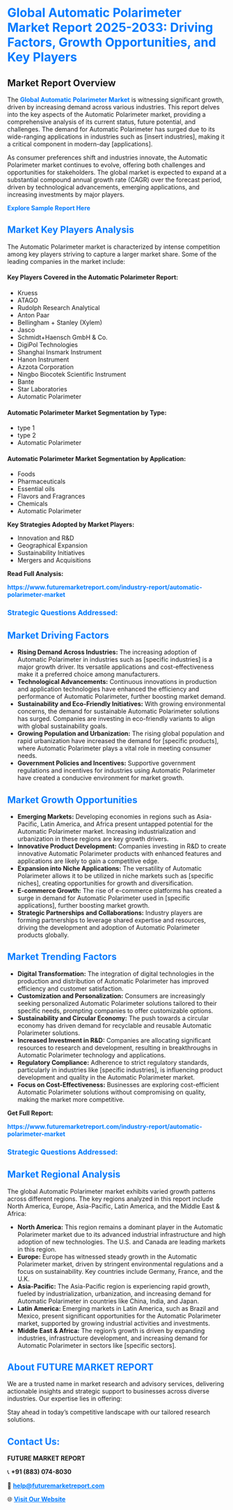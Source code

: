 <h1 style="color: #007BFF;">Global Automatic Polarimeter Market Report 2025-2033: Driving Factors, Growth Opportunities, and Key Players</h1>

<section id="overview">
<h2>Market Report Overview</h2>
<p>The <a href="https://www.futuremarketreport.com/industry-report/automatic-polarimeter-market" style="color: #007BFF; text-decoration: none;"><strong>Global Automatic Polarimeter Market</strong></a> is witnessing significant growth, driven by increasing demand across various industries. This report delves into the key aspects of the Automatic Polarimeter market, providing a comprehensive analysis of its current status, future potential, and challenges. The demand for Automatic Polarimeter has surged due to its wide-ranging applications in industries such as [insert industries], making it a critical component in modern-day [applications].</p>
<p>As consumer preferences shift and industries innovate, the Automatic Polarimeter market continues to evolve, offering both challenges and opportunities for stakeholders. The global market is expected to expand at a substantial compound annual growth rate (CAGR) over the forecast period, driven by technological advancements, emerging applications, and increasing investments by major players.</p>
</section>

<section id="overview">
<p><a href="https://www.futuremarketreport.com/request-sample/reportId=110305" style="color: #007BFF; text-decoration: none;"><strong>Explore Sample Report Here</strong></a></p>
</section>

<section id="key-players">
<h2 style="color: #007BFF;">Market Key Players Analysis</h2>
<p>The Automatic Polarimeter market is characterized by intense competition among key players striving to capture a larger market share. Some of the leading companies in the market include:</p>
<h4>Key Players Covered in the Automatic Polarimeter Report:</h4>
<ul><li>Kruess</li><li>ATAGO</li><li>Rudolph Research Analytical</li><li>Anton Paar</li><li>Bellingham + Stanley (Xylem)</li><li>Jasco</li><li>Schmidt+Haensch GmbH &amp; Co.</li><li>DigiPol Technologies</li><li>Shanghai Insmark Instrument</li><li>Hanon Instrument</li><li>Azzota Corporation</li><li>Ningbo Biocotek Scientific Instrument</li><li>Bante</li><li>Star Laboratories</li><li>Automatic Polarimeter</li></ul>
<h4>Automatic Polarimeter Market Segmentation by Type:</h4>
<ul><li>type 1</li><li>type 2</li><li>Automatic Polarimeter</li></ul>

<h4>Automatic Polarimeter Market Segmentation by Application:</h4>
<ul><li>Foods</li><li>Pharmaceuticals</li><li>Essential oils</li><li>Flavors and Fragrances</li><li>Chemicals</li><li>Automatic Polarimeter</li></ul>
<p><strong>Key Strategies Adopted by Market Players:</strong></p>
<ul>
<li>Innovation and R&D</li>
<li>Geographical Expansion</li>
<li>Sustainability Initiatives</li>
<li>Mergers and Acquisitions</li>
</ul>
</section>

<section>
<p><strong>Read Full Analysis: </strong></p><a href="https://www.futuremarketreport.com/industry-report/automatic-polarimeter-market" style="color: #007BFF; text-decoration: none;"><strong>https://www.futuremarketreport.com/industry-report/automatic-polarimeter-market</strong></a>
<h3 style="color: #007BFF;">Strategic Questions Addressed:</h3>
</section>

<section id="driving-factors">
<h2 style="color: #007BFF;">Market Driving Factors</h2>
<ul>
<li><strong>Rising Demand Across Industries:</strong> The increasing adoption of Automatic Polarimeter in industries such as [specific industries] is a major growth driver. Its versatile applications and cost-effectiveness make it a preferred choice among manufacturers.</li>
<li><strong>Technological Advancements:</strong> Continuous innovations in production and application technologies have enhanced the efficiency and performance of Automatic Polarimeter, further boosting market demand.</li>
<li><strong>Sustainability and Eco-Friendly Initiatives:</strong> With growing environmental concerns, the demand for sustainable Automatic Polarimeter solutions has surged. Companies are investing in eco-friendly variants to align with global sustainability goals.</li>
<li><strong>Growing Population and Urbanization:</strong> The rising global population and rapid urbanization have increased the demand for [specific products], where Automatic Polarimeter plays a vital role in meeting consumer needs.</li>
<li><strong>Government Policies and Incentives:</strong> Supportive government regulations and incentives for industries using Automatic Polarimeter have created a conducive environment for market growth.</li>
</ul>
</section>

<section id="growth-opportunities">
<h2 style="color: #007BFF;">Market Growth Opportunities</h2>
<ul>
<li><strong>Emerging Markets:</strong> Developing economies in regions such as Asia-Pacific, Latin America, and Africa present untapped potential for the Automatic Polarimeter market. Increasing industrialization and urbanization in these regions are key growth drivers.</li>
<li><strong>Innovative Product Development:</strong> Companies investing in R&D to create innovative Automatic Polarimeter products with enhanced features and applications are likely to gain a competitive edge.</li>
<li><strong>Expansion into Niche Applications:</strong> The versatility of Automatic Polarimeter allows it to be utilized in niche markets such as [specific niches], creating opportunities for growth and diversification.</li>
<li><strong>E-commerce Growth:</strong> The rise of e-commerce platforms has created a surge in demand for Automatic Polarimeter used in [specific applications], further boosting market growth.</li>
<li><strong>Strategic Partnerships and Collaborations:</strong> Industry players are forming partnerships to leverage shared expertise and resources, driving the development and adoption of Automatic Polarimeter products globally.</li>
</ul>
</section>

<section id="trending-factors">
<h2 style="color: #007BFF;">Market Trending Factors</h2>
<ul>
<li><strong>Digital Transformation:</strong> The integration of digital technologies in the production and distribution of Automatic Polarimeter has improved efficiency and customer satisfaction.</li>
<li><strong>Customization and Personalization:</strong> Consumers are increasingly seeking personalized Automatic Polarimeter solutions tailored to their specific needs, prompting companies to offer customizable options.</li>
<li><strong>Sustainability and Circular Economy:</strong> The push towards a circular economy has driven demand for recyclable and reusable Automatic Polarimeter solutions.</li>
<li><strong>Increased Investment in R&D:</strong> Companies are allocating significant resources to research and development, resulting in breakthroughs in Automatic Polarimeter technology and applications.</li>
<li><strong>Regulatory Compliance:</strong> Adherence to strict regulatory standards, particularly in industries like [specific industries], is influencing product development and quality in the Automatic Polarimeter market.</li>
<li><strong>Focus on Cost-Effectiveness:</strong> Businesses are exploring cost-efficient Automatic Polarimeter solutions without compromising on quality, making the market more competitive.</li>
</ul>
</section>

<section>
<p><strong>Get Full Report: </strong></p><a href="https://www.futuremarketreport.com/industry-report/automatic-polarimeter-market" style="color: #007BFF; text-decoration: none;"><strong>https://www.futuremarketreport.com/industry-report/automatic-polarimeter-market</strong></a>
<h3 style="color: #007BFF;">Strategic Questions Addressed:</h3>
</section>


<section id="regional-analysis">
<h2 style="color: #007BFF;">Market Regional Analysis</h2>
<p>The global Automatic Polarimeter market exhibits varied growth patterns across different regions. The key regions analyzed in this report include North America, Europe, Asia-Pacific, Latin America, and the Middle East & Africa:</p>
<ul>
<li><strong>North America:</strong> This region remains a dominant player in the Automatic Polarimeter market due to its advanced industrial infrastructure and high adoption of new technologies. The U.S. and Canada are leading markets in this region.</li>
<li><strong>Europe:</strong> Europe has witnessed steady growth in the Automatic Polarimeter market, driven by stringent environmental regulations and a focus on sustainability. Key countries include Germany, France, and the U.K.</li>
<li><strong>Asia-Pacific:</strong> The Asia-Pacific region is experiencing rapid growth, fueled by industrialization, urbanization, and increasing demand for Automatic Polarimeter in countries like China, India, and Japan.</li>
<li><strong>Latin America:</strong> Emerging markets in Latin America, such as Brazil and Mexico, present significant opportunities for the Automatic Polarimeter market, supported by growing industrial activities and investments.</li>
<li><strong>Middle East & Africa:</strong> The region’s growth is driven by expanding industries, infrastructure development, and increasing demand for Automatic Polarimeter in sectors like [specific sectors].</li>
</ul>
</section>

<footer>
<h2 style="color: #007BFF;">About FUTURE MARKET REPORT</h2>
<p>We are a trusted name in market research and advisory services, delivering actionable insights and strategic support to businesses across diverse industries. Our expertise lies in offering:</p>

<p>Stay ahead in today’s competitive landscape with our tailored research solutions.</p>

<h2 style="color: #007BFF;">Contact Us:</h2>
<p><strong>FUTURE MARKET REPORT</strong></p>
<p>📞 <strong>+91 (883) 074-8030</strong></p>
<p>📧 <strong><a href="mailto:help@futuremarketreport.com" style="color: #007BFF;">help@futuremarketreport.com</a></strong></p>
<p>🌐 <strong><a href="https://www.futuremarketreport.com/" style="color: #007BFF;">Visit Our Website</a></strong></p>
</footer>